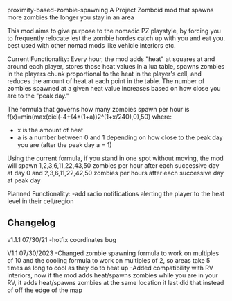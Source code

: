 proximity-based-zombie-spawning
A Project Zomboid mod that spawns more zombies the longer you stay in an area

This mod aims to give purpose to the nomadic PZ playstyle, by forcing you to frequently relocate lest the zombie hordes catch up with you and eat you. best used with other nomad mods like vehicle interiors etc.

Current Functionality:
Every hour, the mod adds "heat" at squares at and around each player, stores those heat values in a lua table, spawns zombies in the players chunk proportional to the heat in the player's cell, and reduces the amount of heat at each point in the table. The number of zombies spawned at a given heat value increases based on how close you are to the "peak day."

The formula that governs how many zombies spawn per hour is f(x)=min(max(ciel(-4+(4*(1+a))2^(1+x/240),0),50) where:
- x is the amount of heat
- a is a number between 0 and 1 depending on how close to the peak day you are (after the peak day a = 1)

Using the current formula, if you stand in one spot without moving, the mod will spawn 1,2,3,6,11,22,43,50 zombies per hour after each successive day at day 0
and 2,3,6,11,22,42,50 zombies per hours after each successive day at peak day

Planned Functionality:
-add radio notifications alerting the player to the heat level in  their cell/region

Changelog
---------------------------------------------------------
v1.1.1
07/30/21
-hotfix coordinates bug

V1.1
07/30/2023
-Changed zombie spawning formula to work on multiples of 10 and the cooling formula to work on multiples of 2, so areas take 5 times as long to cool as they do to heat up
-Added compatibility with RV interiors, now if the mod adds heat/spawns zombies while you are in your RV, it adds heat/spawns zombies at the same location it last did that instead of off the edge of the map
